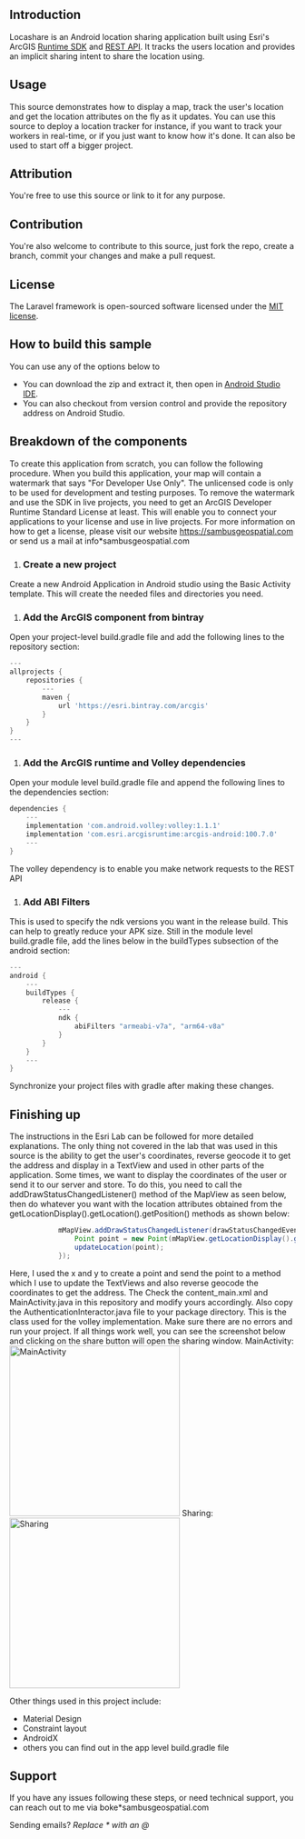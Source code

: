 ## Introduction

Locashare is an Android location sharing application built using Esri's ArcGIS [Runtime SDK](https://developers.arcgis.com/arcgis-runtime/) and [REST API](https://developers.arcgis.com/rest/). It tracks the users location and provides an implicit sharing intent to share the location using.

## Usage

This source demonstrates how to display a map, track the user's location and get the location attributes on the fly as it updates. You can use this source to deploy a location tracker for instance, if you want to track your workers in real-time, or if you just want to know how it's done. It can also be used to start off a bigger project. 

## Attribution

You're free to use this source or link to it for any purpose.

## Contribution

You're also welcome to contribute to this source, just fork the repo, create a branch, commit your changes and make a pull request.

## License

The Laravel framework is open-sourced software licensed under the [MIT license](http://opensource.org/licenses/MIT).

## How to build this sample

You can use any of the options below to 
- You can download the zip and extract it, then open in [Android Studio IDE](https://developer.android.com/studio).
- You can also checkout from version control and provide the repository address on Android Studio.

## Breakdown of the components

To create this application from scratch, you can follow the following procedure. When you build this application, your map will contain a watermark that says "For Developer Use Only". 
The unlicensed code is only to be used for development and testing purposes. To remove the watermark and use the SDK in live projects, you need to get an ArcGIS Developer Runtime Standard License at least. 
This will enable you to connect your applications to your license and use in live projects. 
For more information on how to get a license, please visit our website https://sambusgeospatial.com or send us a mail at info*sambusgeospatial.com

1. ### Create a new project 
Create a new Android Application in Android studio using the Basic Activity template. This will create the needed files and directories you need.
1. ### Add the ArcGIS component from bintray
Open your project-level build.gradle file and add the following lines to the repository section:
```groovy
---
allprojects {
    repositories {
        ---
        maven {
            url 'https://esri.bintray.com/arcgis'
        }
    }
}
---
```
1. ### Add the ArcGIS runtime and Volley dependencies
Open your module level build.gradle file and append the following lines to the dependencies section:
```groovy
dependencies {
    ---
    implementation 'com.android.volley:volley:1.1.1'
    implementation 'com.esri.arcgisruntime:arcgis-android:100.7.0'
    ---
}
```
The volley dependency is to enable you make network requests to the REST API

1. ### Add ABI Filters
This is used to specify the ndk versions you want in the release build. This can help to greatly reduce your APK size.
Still in the module level build.gradle file, add the lines below in the buildTypes subsection of the android section:
```groovy
---
android {
    ---
    buildTypes {
        release {
            ---
            ndk {
                abiFilters "armeabi-v7a", "arm64-v8a"
            }
        }
    }
    ---
}
```
Synchronize your project files with gradle after making these changes.

## Finishing up
The instructions in the Esri Lab can be followed for more detailed explanations.
The only thing not covered in the lab that was used in this source is the ability to get the user's coordinates, reverse geocode it to get the address and display in a TextView and used in other parts of the application.
Some times, we want to display the coordinates of the user or send it to our server and store. 
To do this, you need to call the addDrawStatusChangedListener() method of the MapView as seen below, then do whatever you want with the location attributes obtained from the getLocationDisplay().getLocation().getPosition() methods as shown below:
```Java
            mMapView.addDrawStatusChangedListener(drawStatusChangedEvent -> {
                Point point = new Point(mMapView.getLocationDisplay().getLocation().getPosition().getX(), mMapView.getLocationDisplay().getLocation().getPosition().getY());
                updateLocation(point);
            });
```
Here, I used the x and y to create a point and send the point to a method which I use to update the TextViews and also reverse geocode the coordinates to get the address.
The Check the content_main.xml and MainActivity.java in this repository and modify yours accordingly.
Also copy the AuthenticationInteractor.java file to your package directory. This is the class used for the volley implementation.
Make sure there are no errors and run your project.
If all things work well, you can see the screenshot below and clicking on the share button will open the sharing window.
MainActivity:
<image alt="MainActivity" src="https://sambusgeospatial.maps.arcgis.com/sharing/rest/content/items/3474c5069efc4f399b115bbd36a0a179/data" width="300px" />
Sharing:
<image alt="Sharing" src="https://sambusgeospatial.maps.arcgis.com/sharing/rest/content/items/23b81df51c91488dad1344802b10aa5b/data" width="300px" />

Other things used in this project include:
- Material Design
- Constraint layout
- AndroidX
- others you can find out in the app level build.gradle file

## Support
If you have any issues following these steps, or need technical support, you can reach out to me via boke*sambusgeospatial.com

Sending emails?
*Replace * with an @* 

